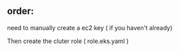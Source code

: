 ## order:

need to manually create a ec2 key ( if you haven't already)

Then create the cluter role ( role.eks.yaml )
